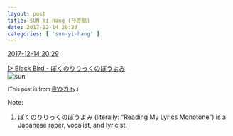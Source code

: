 ```yaml
---
layout: post
title: SUN Yi-hang (孙亦航)
date: 2017-12-14 20:29
categories: [ 'sun-yi-hang' ]
---
```


<div class="weibo-info">
  <a href="https://weibo.com/2565158051/FzE4W378g">2017-12-14 20:29</a>
</div>

[▷ Black Bird - ぼくのりりっくのぼうよみ](https://weibo.com/p/10151501_59875430)  
![sun](https://img.t.sinajs.cn/t4/appstyle/expression/ext/normal/e5/sun.gif)

<!-- more -->

<small>(This post is from [@YXZHty](http://weibo.com/2565158051).)</small>

Note:
1. ぼくのりりっくのぼうよみ (literally: “Reading My Lyrics Monotone”) is a Japanese raper, vocalist, and lyricist.
